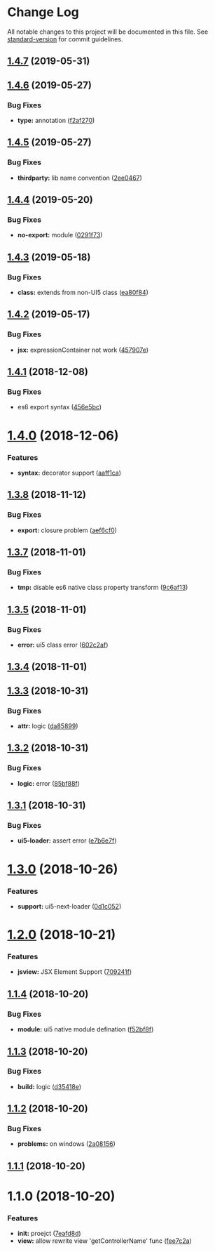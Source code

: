 # Change Log

All notable changes to this project will be documented in this file. See [standard-version](https://github.com/conventional-changelog/standard-version) for commit guidelines.

<a name="1.4.7"></a>
## [1.4.7](https://github.com/Soontao/babel-plugin-ui5-next/compare/v1.4.6...v1.4.7) (2019-05-31)



<a name="1.4.6"></a>
## [1.4.6](https://github.com/Soontao/babel-plugin-ui5-next/compare/v1.4.5...v1.4.6) (2019-05-27)


### Bug Fixes

* **type:** annotation ([f2af270](https://github.com/Soontao/babel-plugin-ui5-next/commit/f2af270))



<a name="1.4.5"></a>
## [1.4.5](https://github.com/Soontao/babel-plugin-ui5-next/compare/v1.4.4...v1.4.5) (2019-05-27)


### Bug Fixes

* **thirdparty:** lib name convention ([2ee0467](https://github.com/Soontao/babel-plugin-ui5-next/commit/2ee0467))



<a name="1.4.4"></a>
## [1.4.4](https://github.com/Soontao/babel-plugin-ui5-next/compare/v1.4.3...v1.4.4) (2019-05-20)


### Bug Fixes

* **no-export:** module ([0291f73](https://github.com/Soontao/babel-plugin-ui5-next/commit/0291f73))



<a name="1.4.3"></a>
## [1.4.3](https://github.com/Soontao/babel-plugin-ui5-next/compare/v1.4.2...v1.4.3) (2019-05-18)


### Bug Fixes

* **class:** extends from non-UI5 class ([ea80f84](https://github.com/Soontao/babel-plugin-ui5-next/commit/ea80f84))



<a name="1.4.2"></a>
## [1.4.2](https://github.com/Soontao/babel-plugin-ui5-next/compare/v1.4.1...v1.4.2) (2019-05-17)


### Bug Fixes

* **jsx:** expressionContainer not work ([457907e](https://github.com/Soontao/babel-plugin-ui5-next/commit/457907e))



<a name="1.4.1"></a>
## [1.4.1](https://github.com/Soontao/babel-plugin-ui5-next/compare/v1.4.0...v1.4.1) (2018-12-08)


### Bug Fixes

* es6 export syntax ([456e5bc](https://github.com/Soontao/babel-plugin-ui5-next/commit/456e5bc))



<a name="1.4.0"></a>
# [1.4.0](https://github.com/Soontao/babel-plugin-ui5-next/compare/v1.3.8...v1.4.0) (2018-12-06)


### Features

* **syntax:** decorator support ([aaff1ca](https://github.com/Soontao/babel-plugin-ui5-next/commit/aaff1ca))



<a name="1.3.8"></a>
## [1.3.8](https://github.com/Soontao/babel-plugin-ui5-next/compare/v1.3.7...v1.3.8) (2018-11-12)


### Bug Fixes

* **export:** closure problem ([aef6cf0](https://github.com/Soontao/babel-plugin-ui5-next/commit/aef6cf0))



<a name="1.3.7"></a>
## [1.3.7](https://github.com/Soontao/babel-plugin-ui5-next/compare/v1.3.5...v1.3.7) (2018-11-01)


### Bug Fixes

* **tmp:** disable es6 native class property transform ([9c6af13](https://github.com/Soontao/babel-plugin-ui5-next/commit/9c6af13))



<a name="1.3.5"></a>
## [1.3.5](https://github.com/Soontao/babel-plugin-ui5-next/compare/v1.3.4...v1.3.5) (2018-11-01)


### Bug Fixes

* **error:** ui5 class error ([602c2af](https://github.com/Soontao/babel-plugin-ui5-next/commit/602c2af))



<a name="1.3.4"></a>
## [1.3.4](https://github.com/Soontao/babel-plugin-ui5-next/compare/v1.3.3...v1.3.4) (2018-11-01)



<a name="1.3.3"></a>
## [1.3.3](https://github.com/Soontao/babel-plugin-ui5-next/compare/v1.3.2...v1.3.3) (2018-10-31)


### Bug Fixes

* **attr:** logic ([da85899](https://github.com/Soontao/babel-plugin-ui5-next/commit/da85899))



<a name="1.3.2"></a>
## [1.3.2](https://github.com/Soontao/babel-plugin-ui5-next/compare/v1.3.1...v1.3.2) (2018-10-31)


### Bug Fixes

* **logic:** error ([85bf88f](https://github.com/Soontao/babel-plugin-ui5-next/commit/85bf88f))



<a name="1.3.1"></a>
## [1.3.1](https://github.com/Soontao/babel-plugin-ui5-next/compare/v1.3.0...v1.3.1) (2018-10-31)


### Bug Fixes

* **ui5-loader:** assert error ([e7b6e7f](https://github.com/Soontao/babel-plugin-ui5-next/commit/e7b6e7f))



<a name="1.3.0"></a>
# [1.3.0](https://github.com/Soontao/babel-plugin-ui5-next/compare/v1.2.0...v1.3.0) (2018-10-26)


### Features

* **support:** ui5-next-loader ([0d1c052](https://github.com/Soontao/babel-plugin-ui5-next/commit/0d1c052))



<a name="1.2.0"></a>
# [1.2.0](https://github.com/Soontao/babel-plugin-ui5-next/compare/v1.1.4...v1.2.0) (2018-10-21)


### Features

* **jsview:** JSX Element Support ([709241f](https://github.com/Soontao/babel-plugin-ui5-next/commit/709241f))



<a name="1.1.4"></a>
## [1.1.4](https://github.com/Soontao/babel-plugin-ui5-next/compare/v1.1.3...v1.1.4) (2018-10-20)


### Bug Fixes

* **module:** ui5 native module defination ([f52bf8f](https://github.com/Soontao/babel-plugin-ui5-next/commit/f52bf8f))



<a name="1.1.3"></a>
## [1.1.3](https://github.com/Soontao/babel-plugin-ui5-next/compare/v1.1.2...v1.1.3) (2018-10-20)


### Bug Fixes

* **build:** logic ([d35418e](https://github.com/Soontao/babel-plugin-ui5-next/commit/d35418e))



<a name="1.1.2"></a>
## [1.1.2](https://github.com/Soontao/babel-plugin-ui5-next/compare/v1.1.1...v1.1.2) (2018-10-20)


### Bug Fixes

* **problems:** on windows ([2a08156](https://github.com/Soontao/babel-plugin-ui5-next/commit/2a08156))



<a name="1.1.1"></a>
## [1.1.1](https://github.com/Soontao/babel-plugin-ui5-next/compare/v1.1.0...v1.1.1) (2018-10-20)



<a name="1.1.0"></a>
# 1.1.0 (2018-10-20)


### Features

* **init:** proejct ([7eafd8d](https://github.com/Soontao/babel-plugin-ui5-next/commit/7eafd8d))
* **view:** allow rewrite view 'getControllerName' func ([fee7c2a](https://github.com/Soontao/babel-plugin-ui5-next/commit/fee7c2a))
